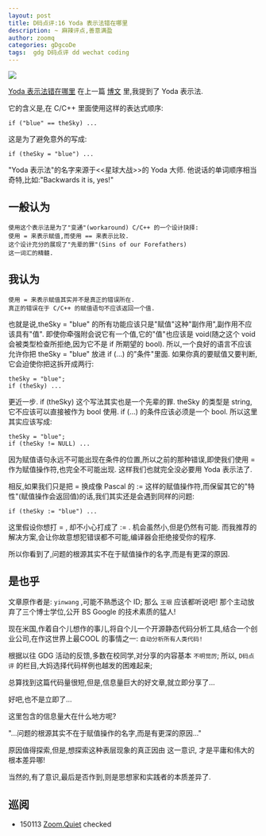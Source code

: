 ```yaml
---
layout: post
title: D码点评:16 Yoda 表示法错在哪里
description: ~ 麻辣评点,善意满盈
author: zoomq
categories: gDgcoDe
tags:  gdg D码点评 dd wechat coding
---
```


![](http://www.yinwang.org/images/yoda-notation.jpeg)

[Yoda 表示法错在哪里](http://www.yinwang.org/blog-cn/2013/04/14/yoda-notation/)
在上一篇
[博文](http://www.yinwang.org/blog-cn/2013/04/14/terminology/)
里,我提到了 Yoda 表示法. 


它的含义是,在 C/C++ 里面使用这样的表达式顺序:

    if ("blue" == theSky) ...

这是为了避免意外的写成:

    if (theSky = "blue") ...

"Yoda 表示法"的名字来源于<<星球大战>>的 Yoda 大师. 他说话的单词顺序相当奇特,比如:"Backwards it is, yes!"

## 一般认为

    使用这个表示法是为了"变通"(workaround) C/C++ 的一个设计抉择:
    使用 = 来表示赋值,而使用 == 来表示比较. 
    这个设计充分的展现了"先辈的罪"(Sins of our Forefathers)
    这一词汇的精髓. 

<!--more-->

## 我认为

    使用 = 来表示赋值其实并不是真正的错误所在. 
    真正的错误在于 C/C++ 的赋值语句不应该返回一个值. 


也就是说,theSky = "blue" 的所有功能应该只是"赋值"这种"副作用",副作用不应该具有"值". 即使你牵强附会说它有一个值,它的"值"也应该是 void(随之这个 void 会被类型检查所拒绝,因为它不是 if 所期望的 bool). 所以,一个良好的语言不应该允许你把 theSky = "blue" 放进 if (...) 的"条件"里面. 如果你真的要赋值又要判断,它会迫使你把这拆开成两行:

    theSky = "blue";
    if (theSky) ...

更近一步. if (theSky) 这个写法其实也是一个先辈的罪. theSky 的类型是 string,它不应该可以直接被作为 bool 使用. if (...) 的条件应该必须是一个 bool.  所以这里其实应该写成:

    theSky = "blue";
    if (theSky != NULL) ...

因为赋值语句永远不可能出现在条件的位置,所以之前的那种错误,即使我们使用 = 作为赋值操作符,也完全不可能出现. 这样我们也就完全没必要用 Yoda 表示法了. 

相反,如果我们只是把 = 换成像 Pascal 的 := 这样的赋值操作符,而保留其它的"特性"(赋值操作会返回值)的话,我们其实还是会遇到同样的问题:

    if (theSky := "blue") ...

这里假设你想打 = ,
却不小心打成了 := . 机会虽然小,但是仍然有可能. 而我推荐的解决方案,会让你故意想犯错误都不可能,编译器会拒绝接受你的程序. 

所以你看到了,问题的根源其实不在于赋值操作的名字,而是有更深的原因. 


## 是也乎

文章原作者是: `yinwang` ,可能不熟悉这个 ID;
那么 `王珢` 应该都听说吧!
那个主动放弃了三个博士学位,公开 BS Google 的技术素质的猛人!

现在米国,作着自个儿想作的事儿,将自个儿一个开源静态代码分析工具,结合一个创业公司,在作这世界上最COOL 的事情之一: `自动分析所有人类代码!`

根据以往 GDG 活动的反馈,多数在校同学,对分享的内容基本 `不明觉厉`;
所以, `D码点评` 的栏目,大妈选择代码样例也越发的困难起来;

总算找到这篇代码量很短,但是,信息量巨大的好文章,就立即分享了...

好吧,也不是立即了...

这里包含的信息量大在什么地方呢?

"...问题的根源其实不在于赋值操作的名字,而是有更深的原因..."

原因值得探索,但是,想探索这种表层现象的真正因由 这一意识,
才是平庸和伟大的根本差异哪!

当然的,有了意识,最后是否作到,则是思想家和实践者的本质差异了.








## 巡阅
- 150113 [Zoom.Quiet](http://zoomquiet.io/) checked





